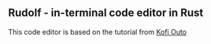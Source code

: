 ## Rudolf - in-terminal code editor in Rust

This code editor is based on the tutorial from [Kofi Outo](https://medium.com/@otukof)